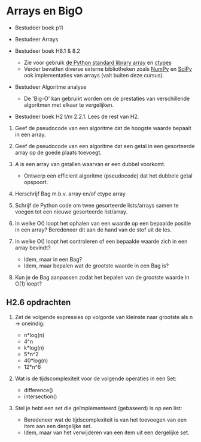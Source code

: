 # Arrays en BigO

- Bestudeer boek p11
- Bestudeer Arrays
- Bestudeer boek H8.1 & 8.2
    - Zie voor gebruik [de Python standard library array](https://docs.python.org/3/library/array.html) en [ctypes](https://docs.python.org/3/library/ctypes.html#arrays)
    - Verder bevatten diverse externe bibliotheken zoals [NumPy](https://numpy.org/) en [SciPy](https://www.scipy.org/) ook implementaties van arrays (valt buiten deze cursus).

- Bestudeer Algoritme analyse
    - De 'Big-O' kan gebruikt worden om de prestaties van verschillende algoritmen met elkaar te vergelijken.
- Bestudeer boek H2 t/m 2.2.1. Lees de rest van H2.

1. Geef de pseudocode van een algoritme dat de hoogste waarde bepaalt in een array.
2. Geef de pseudocode van een algoritme dat een getal in een gesorteerde array op de goede plaats toevoegt.

3. *A* is een array van getallen waarvan er een dubbel voorkomt.
    - Ontwerp een efficient algoritme (pseudocode) dat het dubbele getal opspoort.
4. Herschrijf Bag m.b.v. array en/of ctype array
5. Schrijf de Python code om twee gesorteerde lists/arrays samen te voegen tot een nieuwe gesorteerde list/array.
6. In welke O() loopt het ophalen van een waarde op een bepaalde positie in een array? Beredeneer dit aan de hand van de stof uit de les.
7. In welke O() loopt het controleren of een bepaalde waarde zich in een array bevindt?
    - Idem, maar in een Bag?
    - Idem, maar bepalen wat de grootste waarde in een Bag is?
8. Kun je de Bag aanpassen zodat het bepalen van de grootste waarde in O(1) loopt?

## H2.6 opdrachten

1. Zet de volgende expressies op volgorde van kleinste naar grootste als n -> oneindig:
    - n*log(n)
    - 4^n
    - k*log(n)
    - 5*n^2
    - 40*log(n)
    - 12*n^6

2. Wat is de tijdscomplexiteit voor de volgende operaties in een Set:
    - difference()
    - intersection()

3. Stel je hebt een set die geïmplementeerd (gebaseerd) is op een list:
    - Beredeneer wat de tijdscomplexiteit is van het toevoegen van een item aan een dergelijke set.
    - Idem, maar van het verwijderen van een item uit een dergelijke set.